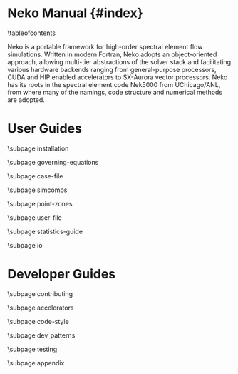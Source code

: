 # Neko Manual {#index}

\tableofcontents

Neko is a portable framework for high-order spectral element flow simulations.
Written in modern Fortran, Neko adopts an object-oriented approach, allowing
multi-tier abstractions of the solver stack and facilitating various hardware
backends ranging from general-purpose processors, CUDA and HIP enabled
accelerators to SX-Aurora vector processors. Neko has its roots in the spectral
element code Nek5000 from UChicago/ANL, from where many of the namings, code
structure and numerical methods are adopted.

# User Guides

\subpage installation

\subpage governing-equations

\subpage case-file

\subpage simcomps

\subpage point-zones

\subpage user-file

\subpage statistics-guide

\subpage io

# Developer Guides

\subpage contributing

\subpage accelerators

\subpage code-style
 
\subpage dev_patterns

\subpage testing

\subpage appendix
